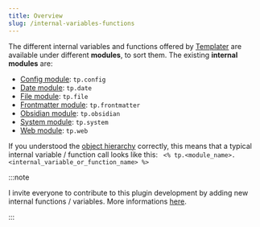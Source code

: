 ```yaml
---
title: Overview
slug: /internal-variables-functions
---
```


The different internal variables and functions offered by [Templater](https://github.com/SilentVoid13/Templater) are available under different **modules**, to sort them. The existing **internal modules** are:

- [Config module](internal-modules/config-module): `tp.config`
- [Date module](internal-modules/date-module): `tp.date`
- [File module](internal-modules/file-module): `tp.file`
- [Frontmatter module](internal-modules/frontmatter-module): `tp.frontmatter`
- [Obsidian module](internal-modules/obsidian-module): `tp.obsidian`
- [System module](internal-modules/system-module): `tp.system`
- [Web module](internal-modules/web-module): `tp.web`

If you understood the [object hierarchy](syntax#objects-hierarchy) correctly, this means that a typical internal variable / function call looks like this: ` <% tp.<module_name>.<internal_variable_or_function_name> %>`

:::note

I invite everyone to contribute to this plugin development by adding new internal functions / variables. More informations [here](contribute).

:::
